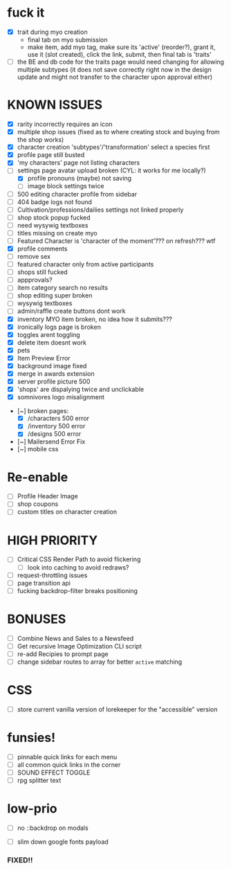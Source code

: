 # fuck it
- [x] trait during myo creation
  - final tab on myo submission
  - make item, add myo tag, make sure its 'active' (reorder?), grant it, use it (slot created), click the link, submit, then final tab is 'traits'
- [ ] the BE and db code for the traits page would need changing for allowing multiple subtypes (it does not save correctly right now in the design update and might not transfer to the character upon approval either)

# KNOWN ISSUES
- [x] rarity incorrectly requires an icon
- [x] multiple shop issues (fixed as to where creating stock and buying from the shop works)
- [x] character creation 'subtypes'/'transformation' select a species first
- [x] profile page still busted
- [x] 'my characters' page not listing characters
- [ ] settings page avatar upload broken (CYL: it works for me locally?)
  - [x] profile pronouns (maybe) not saving
  - [ ] image block settings twice
- [ ] 500 editing character profile from sidebar
- [ ] 404 badge logs not found
- [ ] Cultivation/professions/dailies settings not linked properly
- [ ] shop stock popup fucked
- [ ] need wysywig textboxes
- [ ] titles missing on create myo
- [ ] Featured Character is 'character of the moment'??? on refresh??? wtf
- [x] profile comments
- [ ] remove sex
- [ ] featured character only from active participants
- [ ] shops still fucked
- [ ] appprovals?
- [ ] item category search no results
- [ ] shop editing super broken
- [ ] wysywig textboxes
- [ ] admin/raffle create buttons dont work
- [x] inventory MYO item broken, no idea how it submits???
- [x] ironically logs page is broken
- [x] toggles arent toggling
- [x] delete item doesnt work
- [x] pets
- [x] Item Preview Error
- [x] background image fixed
- [x] merge in awards extension
- [x] server profile picture 500
- [x] 'shops' are dispalying twice and unclickable
- [x] somnivores logo misalignment
- [~] broken pages:
    - [x] /characters 500 error
    - [x] /inventory 500 error
    - [x] /designs 500 error
- [~] Mailersend Error Fix
- [~] mobile css

# Re-enable
- [ ] Profile Header Image
- [ ] shop coupons
- [ ] custom titles on character creation

# HIGH PRIORITY
- [ ] Critical CSS Render Path to avoid flickering
    - [ ] look into caching to avoid redraws?
- [ ] request-throttling issues
- [ ] page transition api
- [ ] fucking backdrop-filter breaks positioning

# BONUSES
- [ ] Combine News and Sales to a Newsfeed
- [ ] Get recursive Image Optimization CLI script
- [ ] re-add Recipies to prompt page
- [ ] change sidebar routes to array for better `active` matching

# CSS
- [ ] store current vanilla version of lorekeeper for the "accessible" version

# funsies!
- [ ] pinnable quick links for each menu
- [ ] all common quick links in the corner
- [ ] SOUND EFFECT TOGGLE
- [ ] rpg splitter text

# low-prio
- [ ] no ::backdrop on modals
- [ ] slim down google fonts payload




### FIXED!! ###
